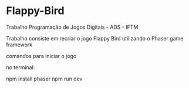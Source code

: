 # Flappy-Bird

Trabalho Programação de Jogos Digitais - ADS - IFTM

Trabalho consiste em recriar o jogo Flappy Bird utilizando o Phaser game framework

comandos para iniciar o jogo

no terminal:

npm install phaser
npm run dev
